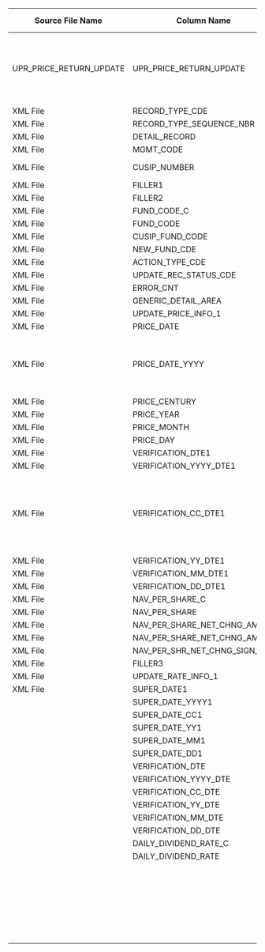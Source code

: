 |	Source File Name	|	Column Name	|	Data Type	|	Length	|	Order No	|	PK	|	BK	|		|		|		|		|	Table Name	|	Target Table Name	|	Data Type	|	Length	|	Nullable	|	PK	|		|
|	---	|	---	|	---	|	---	|	---	|	---	|	---	|	---	|	---	|	---	|	---	|	---	|	---	|	---	|	---	|	---	|	---	|	---	|
|	UPR_PRICE_RETURN_UPDATE	|	UPR_PRICE_RETURN_UPDATE	|		|		|	1	|		|		|		|	Filter the record if FUND is NULL	|		|		|	STG_UPP_PRICE_UPD_RET	|		|		|		|		|		|		|
|	XML File	|	RECORD_TYPE_CDE	|	string	|	3	|	5	|		|		|	Not Used	|		|		|		|	STG_UPP_PRICE_UPD_RET	|		|		|		|		|		|		|
|	XML File	|	RECORD_TYPE_SEQUENCE_NBR	|	string	|	3	|	5	|		|		|	Not Used	|		|		|		|	STG_UPP_PRICE_UPD_RET	|		|		|		|		|		|		|
|	XML File	|	DETAIL_RECORD	|		|		|	5	|		|		|		|		|		|		|	STG_UPP_PRICE_UPD_RET	|		|		|		|		|		|		|
|	XML File	|	MGMT_CODE	|	string	|	2	|	10	|		|		|	Direct Move	|		|		|		|	STG_UPP_PRICE_UPD_RET	|	MANAGEMENT_CODE	|	varchar2	|	2	|	N	|	N	|		|
|	XML File	|	CUSIP_NUMBER	|	string	|	9	|	10	|		|		|	Direct Move (Trim the spaces)	|		|	LTRIM(RTRIM(CUSIP_NUMBER))	|		|	STG_UPP_PRICE_UPD_RET	|	CUSIP_NUMBER	|	varchar2	|	9	|	N	|	N	|		|
|	XML File	|	FILLER1	|		|		|	10	|		|		|		|		|		|		|	STG_UPP_PRICE_UPD_RET	|		|		|		|		|		|		|
|	XML File	|	FILLER2	|	string	|	2	|	15	|		|		|		|		|		|		|	STG_UPP_PRICE_UPD_RET	|		|		|		|		|		|		|
|	XML File	|	FUND_CODE_C	|		|		|	15	|		|		|		|		|		|		|	STG_UPP_PRICE_UPD_RET	|		|		|		|		|		|		|
|	XML File	|	FUND_CODE	|	number	|	7	|	20	|		|		|		|		|		|		|	STG_UPP_PRICE_UPD_RET	|		|		|		|		|		|		|
|	XML File	|	CUSIP_FUND_CODE	|	string	|	1	|	10	|		|		|		|		|		|		|	STG_UPP_PRICE_UPD_RET	|	CUSIP_INDICATOR	|	varchar2	|	1	|	N	|	N	|		|
|	XML File	|	NEW_FUND_CDE	|	string	|	1	|	10	|		|		|	Direct Move	|		|		|		|	STG_UPP_PRICE_UPD_RET	|	NEW_FUND_CODE	|	varchar2	|	1	|	N	|	N	|		|
|	XML File	|	ACTION_TYPE_CDE	|	string	|	1	|	10	|		|		|	Direct Move	|		|		|		|	STG_UPP_PRICE_UPD_RET	|	ACTION_TYPE_CODE	|	varchar2	|	1	|	N	|	N	|		|
|	XML File	|	UPDATE_REC_STATUS_CDE	|	string	|	1	|	10	|		|		|	Direct Move	|		|		|		|	STG_UPP_PRICE_UPD_RET	|	UPD_REC_STATUS_CODE	|	varchar2	|	1	|	N	|	N	|		|
|	XML File	|	ERROR_CNT	|	number	|	2	|	10	|		|		|	Direct Move	|		|		|		|	STG_UPP_PRICE_UPD_RET	|	ERROR_COUNT	|	"number(p,s)"	|	2	|	N	|	N	|		|
|	XML File	|	GENERIC_DETAIL_AREA	|	string	|	117	|	10	|		|		|		|		|		|		|	STG_UPP_PRICE_UPD_RET	|		|		|		|		|		|		|
|	XML File	|	UPDATE_PRICE_INFO_1	|		|		|	10	|		|		|		|		|		|		|	STG_UPP_PRICE_UPD_RET	|		|		|		|		|		|		|
|	XML File	|	PRICE_DATE	|		|		|	15	|		|		|		|		|		|		|	STG_UPP_PRICE_UPD_RET	|		|		|		|		|		|		|
|	XML File	|	PRICE_DATE_YYYY	|		|		|	20	|		|		|	"Contatenate the columns Price,Century, Price_Year, Price_Month, Price_Date for the date format (YYYYMMDD)"	|		|	"TO_DATE(<br>LPAD(TO_CHAR(PRICE_CENTURY),2,'0')&vert;&vert;<br>LPAD(TO_CHAR(PRICE_YEAR),2,'0')&vert;&vert;<br>LPAD(TO_CHAR(PRICE_MONTH),2,'0')&vert;&vert;<br>LPAD(TO_CHAR(PRICE_DAY),2,'0')<br>,'YYYYMMDD')"	|		|	STG_UPP_PRICE_UPD_RET	|		|		|		|		|		|		|
|	XML File	|	PRICE_CENTURY	|	number	|	2	|	25	|		|		|		|		|		|		|	STG_UPP_PRICE_UPD_RET	|	PRICE_DATE	|	date	|	19	|	N	|	N	|		|
|	XML File	|	PRICE_YEAR	|	number	|	2	|	25	|		|		|		|		|		|		|	STG_UPP_PRICE_UPD_RET	|		|		|		|		|		|		|
|	XML File	|	PRICE_MONTH	|	number	|	2	|	20	|		|		|		|		|		|		|	STG_UPP_PRICE_UPD_RET	|		|		|		|		|		|		|
|	XML File	|	PRICE_DAY	|	number	|	2	|	20	|		|		|		|		|		|		|	STG_UPP_PRICE_UPD_RET	|		|		|		|		|		|		|
|	XML File	|	VERIFICATION_DTE1	|		|		|	15	|		|		|		|		|		|		|	STG_UPP_PRICE_UPD_RET	|		|		|		|		|		|		|
|	XML File	|	VERIFICATION_YYYY_DTE1	|		|		|	20	|		|		|		|		|		|		|	STG_UPP_PRICE_UPD_RET	|		|		|		|		|		|		|
|	XML File	|	VERIFICATION_CC_DTE1	|	number	|	2	|	25	|		|		|	"Concatenate the columns VERIFICATION_CC_DTE, VERIFICATION_YY_DTE, VERIFICATION_MM_DTE, VERIFICATION_DD_DTE for the date format (YYYYMMDD)"	|		|	"TO_DATE(<br>LPAD(TO_CHAR(VERIFICATION_CC_DTE1),2,'0')&vert;&vert;<br>LPAD(TO_CHAR(VERIFICATION_YY_DTE1),2,'0')&vert;&vert;<br>LPAD(TO_CHAR(VERIFICATION_MM_DTE1),2,'0')&vert;&vert;<br>LPAD(TO_CHAR(VERIFICATION_DD_DTE1),2,'0')<br>,'YYYYMMDD')"	|		|	STG_UPP_PRICE_UPD_RET	|	VERIFICATION_DATE	|	date	|	19	|	N	|	N	|		|
|	XML File	|	VERIFICATION_YY_DTE1	|	number	|	2	|	25	|		|		|		|		|		|		|		|		|		|		|		|		|		|
|	XML File	|	VERIFICATION_MM_DTE1	|	number	|	2	|	20	|		|		|		|		|		|		|		|		|		|		|		|		|		|
|	XML File	|	VERIFICATION_DD_DTE1	|	number	|	2	|	20	|		|		|		|		|		|		|		|		|		|		|		|		|		|
|	XML File	|	NAV_PER_SHARE_C	|		|		|	15	|		|		|		|		|		|		|		|		|		|		|		|		|		|
|	XML File	|	NAV_PER_SHARE	|	number	|	9	|	20	|		|		|	Direct Move	|		|		|		|		|	NAV_PER_SHARE	|	"number(p,s)"	|	9	|	N	|	N	|		|
|	XML File	|	NAV_PER_SHARE_NET_CHNG_AMT_C	|		|		|	15	|		|		|		|		|		|		|		|		|		|		|		|		|		|
|	XML File	|	NAV_PER_SHARE_NET_CHNG_AMT	|	number	|	9	|	20	|		|		|	Direct Move	|		|		|		|		|	NAV_NET_CHANGE	|	"number(p,s)"	|	9	|	N	|	N	|		|
|	XML File	|	NAV_PER_SHR_NET_CHNG_SIGN_CDE	|	string	|	1	|	15	|		|		|	Direct Move	|		|		|		|		|	NAV_NET_CHANGE_SIGN	|	varchar2	|	1	|	N	|	N	|		|
|	XML File	|	FILLER3	|	string	|	82	|	15	|		|		|	Process Start Time	|		|	SESSSTARTTIME	|		|		|	INSERT_TIMESTAMP	|	timestamp	|	26	|	N	|		|		|
|	XML File	|	UPDATE_RATE_INFO_1	|		|		|	10	|		|		|		|		|		|		|		|		|		|		|		|		|		|
|	XML File	|	SUPER_DATE1	|		|		|	15	|		|		|		|		|		|		|		|		|		|		|		|		|		|
|		|	SUPER_DATE_YYYY1	|		|		|	20	|		|		|		|		|		|		|		|		|		|		|		|		|		|
|		|	SUPER_DATE_CC1	|	number	|	2	|	25	|		|		|		|		|		|		|		|		|		|		|		|		|		|
|		|	SUPER_DATE_YY1	|	number	|	2	|	25	|		|		|		|		|		|		|		|		|		|		|		|		|		|
|		|	SUPER_DATE_MM1	|	number	|	2	|	20	|		|		|		|		|		|		|		|		|		|		|		|		|		|
|		|	SUPER_DATE_DD1	|	number	|	2	|	20	|		|		|		|		|		|		|		|		|		|		|		|		|		|
|		|	VERIFICATION_DTE	|		|		|	15	|		|		|		|		|		|		|		|		|		|		|		|		|		|
|		|	VERIFICATION_YYYY_DTE	|		|		|	20	|		|		|		|		|		|		|		|		|		|		|		|		|		|
|		|	VERIFICATION_CC_DTE	|	number	|	2	|	25	|		|		|		|		|		|		|		|		|		|		|		|		|		|
|		|	VERIFICATION_YY_DTE	|	number	|	2	|	25	|		|		|		|		|		|		|		|		|		|		|		|		|		|
|		|	VERIFICATION_MM_DTE	|	number	|	2	|	20	|		|		|		|		|		|		|		|		|		|		|		|		|		|
|		|	VERIFICATION_DD_DTE	|	number	|	2	|	20	|		|		|		|		|		|		|		|		|		|		|		|		|		|
|		|	DAILY_DIVIDEND_RATE_C	|		|		|	15	|		|		|		|		|		|		|		|		|		|		|		|		|		|
|		|	DAILY_DIVIDEND_RATE	|	number	|	11	|	20	|		|		|		|		|		|		|		|		|		|		|		|		|		|
|		|		|		|		|		|		|		|		|		|		|		|		|		|		|		|		|		|		|
|		|		|		|		|		|		|		|		|		|		|		|		|		|		|		|		|		|		|
|		|		|		|		|		|		|		|		|		|		|		|		|		|		|		|		|		|		|
|		|		|		|		|		|		|		|		|		|		|		|		|		|		|		|		|		|		|
|		|		|		|		|		|		|		|		|		|		|		|		|		|		|		|		|		|		|
|		|		|		|		|		|		|		|		|		|		|		|		|		|		|		|		|		|		|
|		|		|		|		|		|		|		|		|		|		|		|		|		|		|		|		|		|		|
|		|		|		|		|		|		|		|		|		|		|		|		|		|		|		|		|		|		|
|		|		|		|		|		|		|		|		|		|		|		|		|		|		|		|		|		|		|
|		|		|		|		|		|		|		|		|		|		|		|		|		|		|		|		|		|		|
|		|		|		|		|		|		|		|		|		|		|		|		|		|		|		|		|		|		|
|		|		|		|		|		|		|		|		|		|		|		|		|		|		|		|		|		|		|
|		|		|		|		|		|		|		|		|		|		|		|		|		|		|		|		|		|		|
|		|		|		|		|		|		|		|		|		|		|		|		|		|		|		|		|		|		|
|		|		|		|		|		|		|		|		|		|		|		|		|		|		|		|		|		|		|
|		|		|		|		|		|		|		|		|		|		|		|		|		|		|		|		|		|		|
|		|		|		|		|		|		|		|		|		|		|		|		|		|		|		|		|		|		|
|		|		|		|		|		|		|		|		|		|		|		|		|		|		|		|		|		|		|
|		|		|		|		|		|		|		|		|		|		|		|		|		|		|		|		|		|		|
|		|		|		|		|		|		|		|		|		|		|		|		|		|		|		|		|		|		|
|		|		|		|		|		|		|		|		|		|		|		|		|		|		|		|		|		|		|
|		|		|		|		|		|		|		|		|		|		|		|		|		|		|		|		|		|		|
|		|		|		|		|		|		|		|		|		|		|		|		|		|		|		|		|		|		|
|		|		|		|		|		|		|		|		|		|		|		|		|		|		|		|		|		|		|
|		|		|		|		|		|		|		|		|		|		|		|		|		|		|		|		|		|		|
|		|		|		|		|		|		|		|		|		|		|		|		|		|		|		|		|		|		|
|		|		|		|		|		|		|		|		|		|		|		|		|		|		|		|		|		|		|
